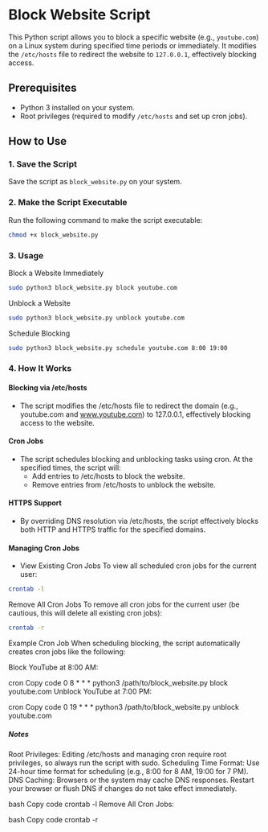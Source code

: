 # Block Website Script

This Python script allows you to block a specific website (e.g., `youtube.com`) on a Linux system during specified time periods or immediately. It modifies the `/etc/hosts` file to redirect the website to `127.0.0.1`, effectively blocking access.

## Prerequisites

- Python 3 installed on your system.
- Root privileges (required to modify `/etc/hosts` and set up cron jobs).

## How to Use

### 1. Save the Script

Save the script as `block_website.py` on your system.

### 2. Make the Script Executable

Run the following command to make the script executable:
```bash
chmod +x block_website.py
```

### 3. Usage 

Block a Website Immediately
```bash
sudo python3 block_website.py block youtube.com
```

Unblock a Website
```bash
sudo python3 block_website.py unblock youtube.com
```

Schedule Blocking
```bash
sudo python3 block_website.py schedule youtube.com 8:00 19:00
```

### 4. How It Works
#### Blocking via /etc/hosts
* The script modifies the /etc/hosts file to redirect the domain (e.g., youtube.com and www.youtube.com) to 127.0.0.1, effectively blocking access to the website.
#### Cron Jobs
* The script schedules blocking and unblocking tasks using cron. At the specified times, the script will:
  * Add entries to /etc/hosts to block the website.
  * Remove entries from /etc/hosts to unblock the website.
#### HTTPS Support
* By overriding DNS resolution via /etc/hosts, the script effectively blocks both HTTP and HTTPS traffic for the specified domains.
#### Managing Cron Jobs
* View Existing Cron Jobs
To view all scheduled cron jobs for the current user:

```bash
crontab -l
```

Remove All Cron Jobs
To remove all cron jobs for the current user (be cautious, this will delete all existing cron jobs):

```bash
crontab -r
```

Example Cron Job
When scheduling blocking, the script automatically creates cron jobs like the following:

Block YouTube at 8:00 AM:

cron
Copy code
0 8 * * * python3 /path/to/block_website.py block youtube.com
Unblock YouTube at 7:00 PM:

cron
Copy code
0 19 * * * python3 /path/to/block_website.py unblock youtube.com
##### Notes
Root Privileges: Editing /etc/hosts and managing cron require root privileges, so always run the script with sudo.
Scheduling Time Format: Use 24-hour time format for scheduling (e.g., 8:00 for 8 AM, 19:00 for 7 PM).
DNS Caching: Browsers or the system may cache DNS responses. Restart your browser or flush DNS if changes do not take effect immediately.


bash
Copy code
crontab -l
Remove All Cron Jobs:

bash
Copy code
crontab -r

